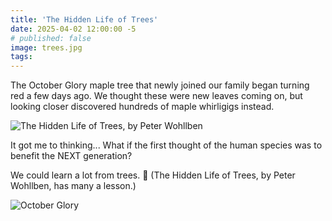 ```yaml
---
title: 'The Hidden Life of Trees'
date: 2025-04-02 12:00:00 -5
# published: false
image: trees.jpg
tags:
---
```


The October Glory maple tree that newly joined our family began turning red a
few days ago. We thought these were new leaves coming on, but looking closer
discovered hundreds of maple whirligigs instead.

<!-- excerpt -->
<img src="{{image}}" alt="The Hidden Life of Trees, by Peter Wohllben">

It got me to thinking...
What if the first thought of the human species was to benefit the NEXT generation?

We could learn a lot from trees. 🍁 (The Hidden Life of Trees, by Peter
Wohllben, has many a lesson.)

<img src="/assets/img/posts/2025/trees_book.jpg" alt="October Glory">
